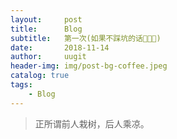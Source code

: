 ```yaml
---
layout:     post
title:      Blog
subtitle:   第一次(如果不踩坑的话🙈🙊🙉)
date:       2018-11-14
author:     uugit
header-img: img/post-bg-coffee.jpeg
catalog: true
tags:
    - Blog
---
```


> 正所谓前人栽树，后人乘凉。